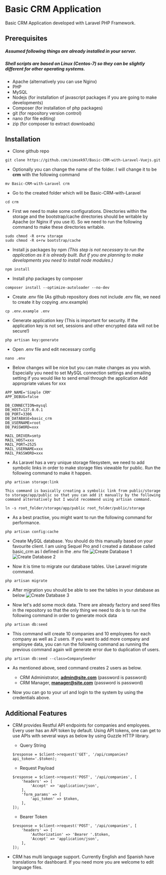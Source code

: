 # Basic CRM Application

Basic CRM Application developed with Laravel PHP Framework.

## Prerequisites

##### Assumed following things are already installed in your server.
##### Shell scripts are based on Linux (Centos-7) so they can be slightly different for other operating systems.
- Apache (alternatively you can use Nginx)
- PHP
- MySQL
- Nodejs (for installation of javascript packages if you are going to make developments)
- Composer (for installation of php packages)
- git (for repository version control)
- nano (for file editing)
- zip (for composer to extract downloads)

## Installation

- Clone github repo
```shell script
git clone https://github.com/simsek97/Basic-CRM-with-Laravel-Vuejs.git
````
 
- Optionally you can change the name of the folder. I will change it to be **crm** with the following command

````shell script
mv Basic-CRM-with-Laravel crm
````

- Go to the created folder which will be Basic-CRM-with-Laravel

```shell script
cd crm
````

- First we need to make some configurations. Directories within the storage and the bootstrap/cache directories should be writable by Apache (or Nginx if you use it).
So we need to run the following command to make these directories writable.
````shell script
sudo chmod -R o+rw storage
sudo chmod -R o+rw bootstrap/cache
````
 
- Install js packages by npm _(This step is not necessary to run the application as it is already built.
But if you are planning to make developments you need to install node modules.)_
````shell script
npm install
````

- Install php packages by composer
````shell script
composer install --optimize-autoloader --no-dev
````

- Create .env file (As github repository does not include .env file, we need to create it by copying .env.example)
````shell script
cp .env.example .env
````

- Generate application key (This is important for security. If the application key is not set, sessions and other encrypted data will not be secure!)
````shell script
php artisan key:generate
````

- Open .env file and edit necessary config

````shell script
nano .env
````

- Below changes will be nice but you can make changes as you wish. 
Especially you need to set MySQL connection settings and emailing setting 
if you would like to send email through the application 
Add appropriate values for xxx
```text
APP_NAME='Simple CRM'
APP_DEBUG=false

DB_CONNECTION=mysql
DB_HOST=127.0.0.1
DB_PORT=3306
DB_DATABASE=basic_crm
DB_USERNAME=root
DB_PASSWORD=xxx

MAIL_DRIVER=smtp
MAIL_HOST=xxx
MAIL_PORT=2525
MAIL_USERNAME=xxx
MAIL_PASSWORD=xxx
```

- As Laravel has a very unique storage filesystem, we need to add symbolic links in order to make storage files viewable for public. Run the following command to make it happen.
````shell script
php artisan storage:link
````

    This command is basically creating a symbolic link from public/storage 
    to storage/app/public so that you can add it manually by the following 
    command alternatively but I would recommend using artisan command.
    
    ln -s root_folder/storage/app/public root_folder/public/storage

- As a best practise, you might want to run the following command for performance.
````shell script
php artisan config:cache
````

- Create MySQL database. You should do this manually based on your favourite client. I am using Sequel Pro and I created a database called basic_crm as I defined in the .env file
 ![Create Database 1](https://crm.smartclass.tech/img/db1.png)
 ![Create Database 2](https://crm.smartclass.tech/img/db2.png)

- Now it is time to migrate our database tables. Use Laravel migrate command.
````shell script
php artisan migrate
````

- After migration you should be able to see the tables in your database as below
![Create Database 3](https://crm.smartclass.tech/img/db3.png)

- Now let's add some mock data. There are already factory and seed files in the repository so that the only thing we need to do is to run the following command in order to generate mock data
````shell script
php artisan db:seed
````

- This command will create 10 companies and 10 employees for each company as well as 2 users.
If you want to add more company and employee data, you can run the following command as running the previous command again will generate error due to duplication of users. 
```shell script
php artisan db:seed --class=CompanySeeder
```

- As mentioned above, seed command creates 2 users as below.
    * CRM Administrator, **admin@site.com** (password is password)
    * CRM Manager, **manager@site.com** (password is password)

- Now you can go to your url and login to the system by using the credentials above.

## Additional Features

- CRM provides Restful API endpoints for companies and employees. Every user has an API token by default. 
Using API tokens, one can get to use APIs with several ways as below by using Guzzle HTTP library.

    * Query String
    ````shell script
    $response = $client->request('GET', '/api/companies?api_token='.$token);
    ```` 
  
    * Request Payload
    ````shell script
    $response = $client->request('POST', '/api/companies', [
        'headers' => [
            'Accept' => 'application/json',
        ],
        'form_params' => [
            'api_token' => $token,
        ],
    ]);
    ```` 

    * Bearer Token
    ````shell script
    $response = $client->request('POST', '/api/companies', [
        'headers' => [
            'Authorization' => 'Bearer '.$token,
            'Accept' => 'application/json',
        ],
    ]);
    ```` 

- CRM has multi language support. Currently English and Spanish have translations for dashboard. If you need more you are welcome to edit language files.
